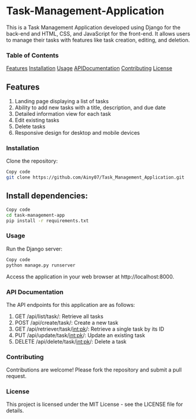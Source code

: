# Task-Management-Application


This is a Task Management Application developed using Django for the back-end and HTML, CSS, and JavaScript for the front-end. It allows users to manage their tasks with features like task creation, editing, and deletion.

### Table of Contents
 [Features](#Features)
 [Installation](#Installation)
 [Usage](#Usage)
 [APIDocumentation](#APIDocumentation)
 [Contributing](#Contributing)
 [License](#License)


## Features
1. Landing page displaying a list of tasks
2. Ability to add new tasks with a title, description, and due date
3. Detailed information view for each task
4. Edit existing tasks
5. Delete tasks
6. Responsive design for desktop and mobile devices


### Installation
Clone the repository:

```bash
Copy code
git clone https://github.com/Ainy07/Task_Management_Application.git
```
## Install dependencies:

```bash
Copy code
cd task-management-app
pip install -r requirements.txt
```
### Usage
Run the Django server:

```bash
Copy code
python manage.py runserver
```
Access the application in your web browser at http://localhost:8000.

### API Documentation
The API endpoints for this application are as follows:

1. GET /api/list/task/: Retrieve all tasks
2. POST /api/create/task/: Create a new task
3. GET /api/retriever/task/<int:pk>/: Retrieve a single task by its ID
4. PUT /api/update/task/<int:pk>/: Update an existing task
5. DELETE /api/delete/task/<int:pk>/: Delete a task

### Contributing
Contributions are welcome! Please fork the repository and submit a pull request.

### License
This project is licensed under the MIT License - see the LICENSE file for details.
